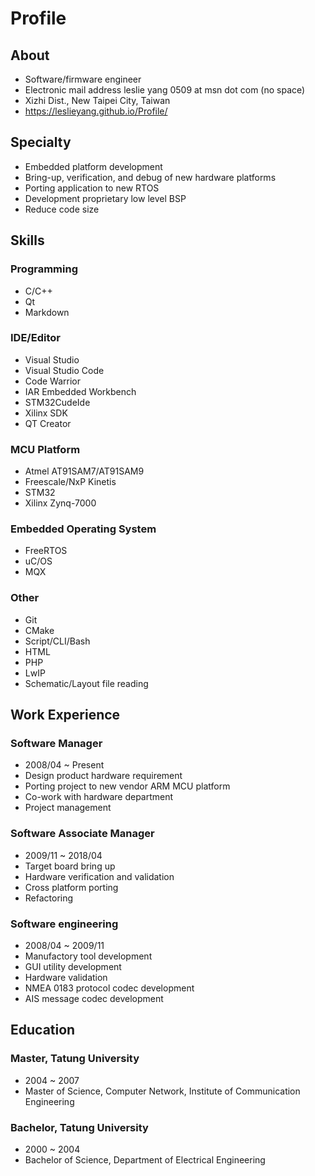 # Profile

## About

- Software/firmware engineer
- Electronic mail address leslie yang 0509 at msn dot com (no space)
- Xizhi Dist., New Taipei City, Taiwan
- https://leslieyang.github.io/Profile/


## Specialty

- Embedded platform development
- Bring-up, verification, and debug of new hardware platforms
- Porting application to new RTOS
- Development proprietary low level BSP
- Reduce code size

## Skills

### Programming

- C/C++
- Qt
- Markdown

### IDE/Editor

- Visual Studio
- Visual Studio Code
- Code Warrior
- IAR Embedded Workbench
- STM32CudeIde
- Xilinx SDK
- QT Creator

### MCU Platform

- Atmel AT91SAM7/AT91SAM9
- Freescale/NxP Kinetis
- STM32
- Xilinx Zynq-7000

### Embedded Operating System

- FreeRTOS
- uC/OS
- MQX

### Other

- Git
- CMake
- Script/CLI/Bash
- HTML
- PHP
- LwIP
- Schematic/Layout file reading

## Work Experience

### Software Manager

- 2008/04 ~ Present
- Design product hardware requirement
- Porting project to new vendor ARM MCU platform
- Co-work with hardware department
- Project management

### Software Associate Manager

- 2009/11 ~ 2018/04
- Target board bring up
- Hardware verification and validation
- Cross platform porting
- Refactoring

### Software engineering

- 2008/04 ~ 2009/11
- Manufactory tool development
- GUI utility development
- Hardware validation
- NMEA 0183 protocol codec development
- AIS message codec development

## Education

### Master, Tatung University

- 2004 ~ 2007
- Master of Science, Computer Network, Institute of Communication Engineering

### Bachelor, Tatung University

- 2000 ~ 2004
- Bachelor of Science, Department of Electrical Engineering
